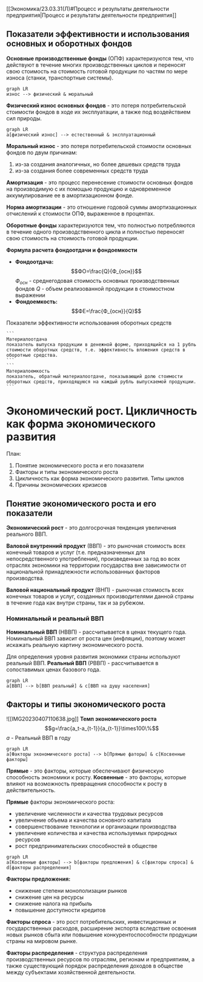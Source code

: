 [[Экономика/23.03.31(Л)#Процесс и результаты деятельности предприятия|Процесс и результаты деятельности предприятия]]
## Показатели эффективности и использования основных и оборотных фондов
**Основные производственные фонды** (ОПФ) характеризуются тем, что действуют в течение многих производственных циклов и переносят свою стоимость на стоимость готовой продукции по частям по мере износа (станки, транспортные системы).

```mermaid
graph LR
износ --> физический & моральный
```
**Физический износ основных фондов** - это потеря потребительской стоимости фондов в ходе их эксплуатации, а также под воздействием сил природы.
```mermaid
graph LR
a[физический износ] --> естественный & эксплуатационный
```
**Моральный износ** - это потеря потребительской стоимости основных фондов по двум причинам:
1. из-за создания аналогичных, но более дешевых средств труда
2. из-за создания более современных средств труда

**Амортизация** - это процесс перенесение стоимости основных фондов на производимую с их помощью продукцию и одновременное аккумулирование ее в амортизационном фонде.

**Норма амортизации** - это отношение годовой суммы амортизационных отчислений к стоимости ОПФ, выраженное в процентах.

**Оборотные фонды** характеризуются тем, что полностью потребляются в течение одного производственного цикла и полностью переносят свою стоимость на стоимость готовой продукции.

**Формула расчета фондоотдачи и фондоемкости**
- **Фондоотдача:**
$$ФО=\frac{Q}{Ф_{осн}}$$
$Ф_{осн}$ - среднегодовая стоимость основных производственных фондов
$Q$ - объем реализованной продукции в стоимостном выражении
- **Фондоемкость:**
$$ФЕ=\frac{Ф_{осн}}{Q}$$

Показатели эффективности использования оборотных средств
````col
```
Материалоотдача
показатель выпуска продукции в денежной форме, приходящийся на 1 рубль стоимости оборотных средств, т.е. эффективность вложения средств в оборотные средства.
```
```
Материалоемкость
показатель, обратный материалоотдаче, показывающий долю стоимости оборотных средств, приходящуюся на каждый рубль выпускаемой продукции.
```
````

# Экономический рост. Цикличность как форма экономического развития
План:
1. Понятие экономического роста и его показатели
2. Факторы и типы экономического роста
3. Цикличность как форма экономического развития. Типы циклов
4. Причины экономических кризисов

## Понятие экономического роста и его показатели
**Экономический рост** - это долгосрочная тенденция увеличения реального ВВП.

**Валовой внутренний продукт** (ВВП) - это рыночная стоимость всех конечный товаров и услуг (т.е. предназначенных для непосредственного употребления), произведенных за год во всех отраслях экономики на территории государства вне зависимости от национальной принадлежности использованных факторов производства.

**Валовой национальный продукт** (ВНП) - рыночная стоимость всех конечных товаров и услуг, созданных производителями данной страны в течение года как внутри страны, так и за рубежом.

### Номинальный и реальный ВВП
**Номинальный ВВП** (НВВП) - рассчитывается в ценах текущего года.
Номинальный ВВП зависит от роста цен (инфляции), поэтому может искажать реальную картину экономического роста.

Для определения уровня развития экономики страны используют реальный ВВП.
**Реальный ВВП** (РВВП) - рассчитывается в сопоставимых ценах базового года.
```mermaid
graph LR
a[ВВП] --> b[ВВП реальный] & c[ВВП на душу населения]
```

## Факторы и типы экономического роста
![[IMG20230407110638.jpg]]
**Темп экономического роста**
$$g=\frac{a_t-a_{t-1}}{a_{t-1}}\times100\%$$
$a$ - Реальный ВВП в году

```mermaid
graph LR
a[Факторы экономического роста] --> b[Прямые фаторы] & c[Косвенные факторы]
```
**Прямые** - это факторы, которые обеспечивают физическую способность экономики к росту.
**Косвенные** - это факторы, которые влияют на возможность превращения способности к росту в действительность.

**Прямые** факторы экономического роста:
- увеличение численности и качества трудовых ресурсов
- увеличение объема и качества основного капитала
- совершенствование технологии и организации производства
- увеличение количества и качества используемых природных ресурсов
- рост предпринимательских способностей в обществе

```mermaid
graph LR
a[Косвенные факторы] --> b[факторы предложения] & c[факторы спроса] & d[факторы распределения]
```
**Факторы предложения:**
- снижение степени монополизации рынков
- снижение цен на ресурсы
- снижение налога на прибыль
- повышение доступности кредитов

**Факторы спроса** - это рост потребительских, инвестиционных и государственных расходов, расширение экспорта вследствие освоения новых рынков сбыта или повышение конкурентоспособности продукции страны на мировом рынке.

**Факторы распределения** - структура распределения производственных ресурсов по отраслям, регионам и предприятиям, а также существующий порядок распределения доходов в обществе между субъектами хозяйственной деятельности.

